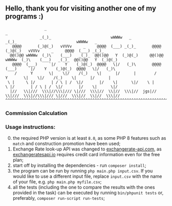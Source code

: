 ## Hello, thank you for visiting another one of my programs :) 

```
                 _                                                            _
               _(_)_                          wWWWw   _                     _(_)_                          wWWWw   _ 
   @@@@       (_)@(_)   vVVVv     _     @@@@  (___) _(_)_       @@@@       (_)@(_)   vVVVv     _     @@@@  (___) _(_)_
  @@()@@ wWWWw  (_)\    (___)   _(_)_  @@()@@   Y  (_)@(_)     @@()@@ wWWWw  (_)\    (___)   _(_)_  @@()@@   Y  (_)@(_)
   @@@@  (___)     `|/    Y    (_)@(_)  @@@@   \|/   (_)\       @@@@  (___)     `|/    Y    (_)@(_)  @@@@   \|/   (_)\
    /      Y       \|    \|/    /(_)    \|      |/      |        /      Y       \|    \|/    /(_)    \|      |/      |
 \ |     \ |/       | / \ | /  \|/       |/    \|      \|/    \ |     \ |/       | / \ | /  \|/       |/    \|      \|/
  |//   \\|///  \\\|//\\\|/// \|///  \\\|//  \\|//  \\\|//  jgs|//   \\|///  \\\|//\\\|/// \|///  \\\|//  \\|//  \\\|//
^^^^^^^^^^^^^^^^^^^^^^^^^^^^^^^^^^^^^^^^^^^^^^^^^^^^^^^^^^^^^^^^^^^^^^^^^^^^^^^^^^^^^^^^^^^^^^^^^^^^^^^^^^^^^^^^^^^^^^^^^^
```

### Commission Calculation
### Usage instructions:
0. the required PHP version is at least `8.0`, as some PHP 8 features such as `match` and construction promotion have been used;
1. Exchange Rate look-up API was changed to [exchangerate-api.com](https://www.exchangerate-api.com/), as [exchangeratesapi.io](https://exchangeratesapi.io/) requires credit card information even for the free plan;
2. start off by installing the dependencies - run `composer install`;
3. the program can be run by running `php main.php input.csv`. If you would like to use a different input file, replace `input.csv` with the name of your file, e.g. `php main.php myfile.csv`;
2. all the tests (including the one to compare the results with the ones provided in the task) can be executed by running `bin/phpunit tests` or, preferably, `composer run-script run-tests`;
